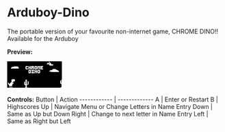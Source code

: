 # Arduboy-Dino

The portable version of your favourite non-internet game, CHROME DINO!! Available for the Arduboy


**Preview:**

![Chrome Dino Preview](/Sprite_Images/TitleScreen.png)

**Controls:**
Button | Action
------------ | -------------
A | Enter or Restart
B | Highscores
Up | Navigate Menu or Change Letters in Name Entry
Down | Same as Up but Down
Right | Change to next letter in Name Entry
Left | Same as Right but Left
